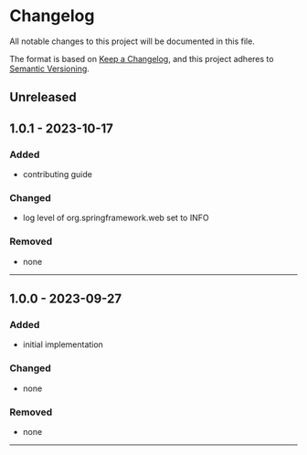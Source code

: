 # Changelog
All notable changes to this project will be documented in this file.

The format is based on [Keep a Changelog](https://keepachangelog.com/en/1.0.0/),
and this project adheres to [Semantic Versioning](https://semver.org/spec/v2.0.0.html).

## Unreleased

## 1.0.1 - 2023-10-17

### Added
- contributing guide

### Changed
- log level of org.springframework.web set to INFO

### Removed
- none

---

## 1.0.0 - 2023-09-27
### Added
- initial implementation

### Changed
- none

### Removed
- none

---
